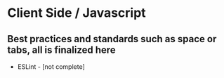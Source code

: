 # Client Side / Javascript

## Best practices and standards such as space or tabs, all is finalized here

* ESLint - [not complete]